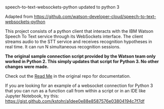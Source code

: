 
speech-to-text-websockets-python updated to python 3 

Adapted from https://github.com/watson-developer-cloud/speech-to-text-websockets-python 

This project consists of a python client that interacts with the IBM Watson Speech To Text service through its WebSockets interface. The client streams audio to the STT service and receives recognition hypotheses in real time. 
It can run N simultaneous recognition sessions. 

**The original sample connection script provided by the Watson team only worked in Python 2. This simply updates that script for Python 3. No other changes were made.**

Check out the [Read Me](https://github.com/watson-developer-cloud/speech-to-text-websockets-python) in the original repo for documentation.

If you are looking for an example of a websocket connection for Python 3 that you can run as a function call from within a script or in an IDE like Jupyter Notebook, try this: https://gist.github.com/kstohr/a1dee0e88e8587576e03804194c7f7df
